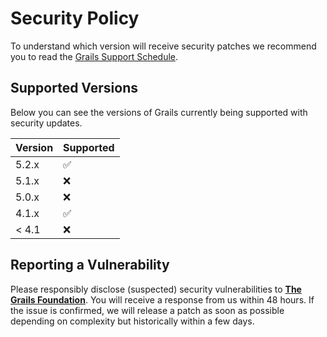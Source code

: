 # Security Policy

To understand which version will receive security patches we recommend you to read the [Grails Support Schedule](https://grails.org/support-schedule.html).

## Supported Versions

Below you can see the versions of Grails currently being supported with security updates.

| Version | Supported          |
| ------- | ------------------ |
| 5.2.x   | :white_check_mark: |
| 5.1.x   | :x:                |
| 5.0.x   | :x:                |
| 4.1.x   | :white_check_mark: |
| < 4.1   | :x:                |

## Reporting a Vulnerability

Please responsibly disclose (suspected) security vulnerabilities to
**[The Grails Foundation](foundation@grails.org)**. You will receive a response from
us within 48 hours. If the issue is confirmed, we will release a patch as soon
as possible depending on complexity but historically within a few days.
